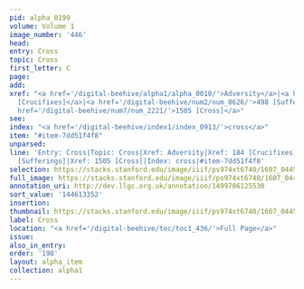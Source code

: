 ```yaml
---
pid: alpha_0199
volume: Volume 1
image_number: '446'
head:
entry: Cross
topic: Cross
first_letter: C
page:
add:
xref: "<a href='/digital-beehive/alpha1/alpha_0010/'>Adversity</a>|<a href='/digital-beehive/num1/num_0193/'>184
  [Crucifixes]</a>|<a href='/digital-beehive/num2/num_0626/'>498 [Sufferings]</a>|<a
  href='/digital-beehive/num7/num_2221/'>1505 [Cross]</a>"
see:
index: "<a href='/digital-beehive/index1/index_0913/'>cross</a>"
item: "#item-7dd51f4f8"
unparsed:
line: 'Entry: Cross|Topic: Cross|Xref: Adversity|Xref: 184 [Crucifixes]|Xref: 498
  [Sufferings]|Xref: 1505 [Cross]|Index: cross|#item-7dd51f4f8'
selection: https://stacks.stanford.edu/image/iiif/ps974xt6740/1607_0445/876,3352,2907,583/full/0/default.jpg
full_image: https://stacks.stanford.edu/image/iiif/ps974xt6740/1607_0445/full/full/0/default.jpg
annotation_uri: http://dev.llgc.org.uk/annotation/1499786125530
sort_value: '144613352'
insertion:
thumbnail: https://stacks.stanford.edu/image/iiif/ps974xt6740/1607_0445/876,3352,600,180/250,/0/default.jpg
label: Cross
location: "<a href='/digital-beehive/toc/toc1_436/'>Full Page</a>"
issue:
also_in_entry:
order: '198'
layout: alpha_item
collection: alpha1
---
```

